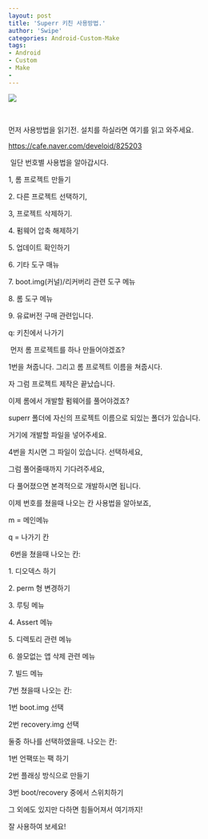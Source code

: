 ```yaml
---
layout: post
title: 'Superr 키친 사용방법.'
author: 'Swipe'
categories: Android-Custom-Make
tags:
- Android
- Custom
- Make
-
---
```



<script> location.href='https://cafe.naver.com/develoid/825209' ; </script>

<p><img src="https://cafeptthumb-phinf.pstatic.net/MjAxODA5MjhfMTk3/MDAxNTM4MTM2MjUxNjgx.PcPnWe6UdGn0Ea-Iaz4M-gUY-s3pmfUWHcvtwzGjY0Ig.uvZ8ORv_sUEtxZm8QyRMHr2b_7ApWhxIPdGgtN5KcbEg.PNG.hanbin81j32/https_2F2Fbitbucket.org2Fsuperr2Fsuperrs-kitchen2Fdownloads2Fmain3.png?type=w740"></p>
<p>&nbsp;</p>
<p>먼저 사용방법을 읽기전. 설치를 하실라면 여기를 읽고 와주세요.</p>
<p><a href="https://cafe.naver.com/develoid/825203">https://cafe.naver.com/develoid/825203</a></p>
<p>&nbsp;일단 번호별 사용법을 알아갑시다.</p>
<p>1, 롬 프로젝트 만들기</p>
<p>2. 다른 프로젝트 선택하기,</p>
<p>3, 프로젝트 삭제하기.</p>
<p>4. 펌웨어 압축 해제하기</p>
<p>5. 업데이트 확인하기</p>
<p>6. 기타 도구 매뉴</p>
<p>7. boot.img(커널)/리커버리 관련 도구 메뉴</p>
<p>8. 롬 도구 메뉴</p>
<p>9. 유료버전 구매 관련입니다.</p>
<p>q: 키친에서 나가기</p>
<p>&nbsp;먼저 롬 프로젝트를 하나 만들어야겠죠?</p>
<p>1번을 쳐줍니다. 그리고 롬 프로젝트 이름을 쳐줍시다.</p>
<p>자 그럼 프로젝트 제작은 끝났습니다.</p>
<p>이제 롬에서 개발할 펌웨어를 풀어야겠죠?</p>
<p>superr 폴더에 자신의 프로젝트 이름으로 되있는 폴더가 있습니다.</p>
<p>거기에 개발할 파일을 넣어주세요.</p>
<p>4번을 치시면 그 파일이 있습니다. 선택하세요,</p>
<p>그럼 풀어줄때까지 기다려주세요,</p>
<p>다 풀어졌으면 본격적으로 개발하시면 됩니다.</p>
<p>이제 번호를 쳤을때 나오는 칸 사용법을 알아보죠,</p>
<p>m = 메인메뉴</p>
<p>q = 나가기 칸</p>
<p>&nbsp;6번을 쳤을때 나오는 칸:</p>
<p>1. 디오덱스 하기</p>
<p>2. perm 형 변경하기</p>
<p>3. 루팅 메뉴</p>
<p>4. Assert 메뉴</p>
<p>5. 디렉토리 관련 메뉴</p>
<p>6. 쓸모없는 앱 삭제 관련 메뉴</p>
<p>7. 빌드 메뉴</p>
<p>7번 쳤을때 나오는 칸:</p>
<p>1번 boot.img 선택</p>
<p>2번 recovery.img 선택</p>
<p>둘중 하나를 선택하였을때. 나오는 칸:</p>
<p>1번 언팩또는 팩 하기</p>
<p>2번 플래싱 방식으로 만들기</p>
<p>3번 boot/recovery 중에서 스위치하기</p>
<p>그 외에도 있지만 다하면 힘들어져서 여기까지!</p>
<p>잘 사용하여 보세요!</p>

